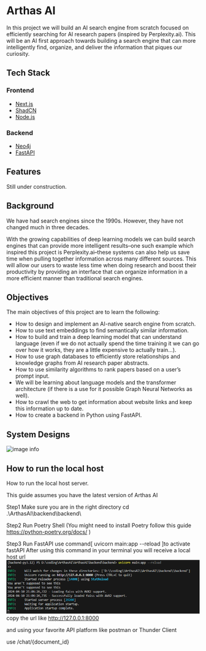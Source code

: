 # Arthas AI

In this project we will build an AI search engine from scratch focused on efficiently searching for AI research papers (inspired by Perplexity.ai). This will be an AI first approach towards building a search engine that can more intelligently find, organize, and deliver the information that piques our curiosity.

## Tech Stack

### Frontend

- [Next.js](https://nextjs.org/)
- [ShadCN](https://ui.shadcn.com/)
- [Node.js](https://nodejs.org/en)

### Backend

- [Neo4j](https://neo4j.com/)
- [FastAPI](https://fastapi.tiangolo.com/)

## Features

Still under construction.

## Background

We have had search engines since the 1990s. However, they have not changed much in three decades.

With the growing capabilities of deep learning models we can build search engines that can provide more intelligent results–one such example which inspired this project is Perplexity.ai–these systems can also help us save time when pulling together information across many different sources. This will allow our users to waste less time when doing research and boost their productivity by providing an interface that can organize information in a more efficient manner than traditional search engines.

## Objectives

The main objectives of this project are to learn the following:

- How to design and implement an AI-native search engine from scratch.
- How to use text embeddings to find semantically similar information.
- How to build and train a deep learning model that can understand language (even if we do not actually spend the time training it we can go over how it works, they are a little expensive to actually train…).
- How to use graph databases to efficiently store relationships and knowledge graphs from AI research paper abstracts.
- How to use similarity algorithms to rank papers based on a user’s prompt input.
- We will be learning about language models and the transformer architecture (if there is a use for it possible Graph Neural Networks as well).
- How to crawl the web to get information about website links and keep this information up to date.
- How to create a backend in Python using FastAPI.

## System Designs
![image info](./Arthas_AI_Diagrams.png)

## How to run the local host
How to run the local host server.

This guide assumes you have the latest version of Arthas AI

Step1
Make sure you are in the right directory
cd .\ArthasAI\backend\backend\

Step2
Run Poetry Shell
(You might need to install Poetry follow this guide https://python-poetry.org/docs/ )

Step3
Run FastAPI
use command[ uvicorn main:app --reload ]to activate fastAPI
After using this command in your terminal you will receive a local host url
![alt text](image.png)
copy the url like http://127.0.0.1:8000

and using your favorite API platform like postman or Thunder Client

use /chat/{document_id}